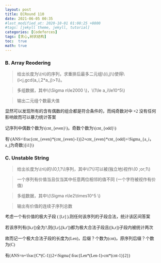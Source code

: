 ```yaml
---
layout: post
title: ECRound 110
date: 2021-06-05 00:35
#last_modified_at: 2020-10-01 01:08:25 +0800
#tags: [jekyll theme, jekyll, tutorial]
categories: [Codeforces]
tags: [贪心,树状结构]
toc:  true
math: true
---
```

### B. Array Reodering
>给出长度为\\\(n\\\)的序列，求重排后最多二元组\\\((i,j)\\\)使得\\\(i<j,gcd(a_i,2*a_j)>1\\\)。

>多组数据，其中\\\(\Sigma n\le2000 \\\)，\\\(1\le a_i\le10^5\\\)

>输出二元组个数最大值

<font face="楷体" >
显然可以发现所有的含有偶数的组合都是符合条件的，而纯奇数对中 ×2 没有任何影响故而可以暴力统计答案
<br/><br/>
记序列中偶数个数为\(cnt_{even}\)，奇数个数为\(cnt_{odd}\)
<br/><br/>
有\(ANS=\frac{cnt_{even}*(cnt_{even}-1)}2+cnt_{even}*cnt_{odd}+\Sigma_{a_i，a_j为奇数}[i<j\; \&\&\; gcd(a_i,a_j)>1]\)
</font>

### C. Unstable String
>给出长度为\\\(n\\\)的\\\(0,1,?\\\)序列，其中\\\(?\\\)可以被(独立地)视作\\\(0 \;or\;1\\\)

>一个序列有价值当且仅当其中任意两位相邻的值不同  (一个字符被视作有价值)

>多组数据，其中\\\(\Sigma n\le2\times10^5 \\\)

>输出有价值的连续子序列总数

<font face="楷体" >

考虑一个有价值的极大子段 \( [l,r] \),则任何该序列的子段合法，统计该区间答案
<br/><br/>
若该序列有\([k,r]\)全为?,则\([l,r],[k,r']\)都为极大合法子段且\([k,r]\)子段内被统计两次
<br/><br/>
故而记一个极大合法子段的长度为\(Len\)，后缀？个数为\(cnt\)，原序列后缀？个数为\(C\)
<br/><br/>
有\(ANS=n+\frac{C*(C-1)}2+\Sigma{\frac{Len*(Len-1)-cnt*(cnt-1)}2}\)
</font>